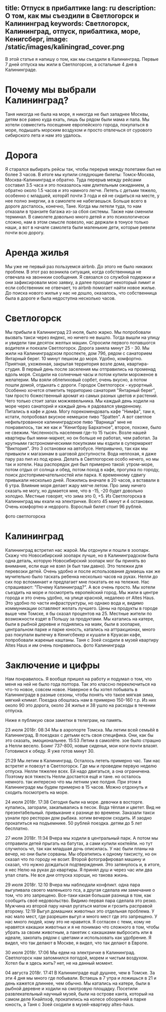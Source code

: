 title: Отпуск в прибалтике
lang: ru
description: О том, как мы съездили в Светлогорск и Калининград
keywords: Светлогорск, Калининград, отпуск, прибалтика, море, Кенигсберг, 
image: /static/images/kaliningrad_cover.png
---
В этой статье я напишу о том, как мы съездили в Калининград. Первые 7 дней отпуска мы жили в Светлогорске, а остальные 4 дня в Калининграде.

# Почему мы выбрали Калининград?
Таня никогда не была на море, я никогда не был западнее Москвы, детям все равно куда ехать, лишь бы рядом были мама и папа. Мы хотели совместить посещение европейского города, покупаться в море, подышать морским воздухом и просто отвлечься от сурового сибирского лета и нам это удалось.

# Дорога
Я старался выбирать рейсы так, чтобы перерыв между полетами был не более 3 часов. В итоге мы купили следующие билеты: Томск-Москва, Москва-Калининград и обратно. Туда перерыв между рейсами составил 3.5 часа и это показалось нам длительным ожиданием, а обратно около 1.5 часов и это намного легче. Лететь с детьми тяжело, особенно с младшей, которй1 почти 3 года и ей не сидиться на месте, у нее полно энергии, а в самолете не набегаешься. Больше всего в дороге досталось, конечно, Тане. Когда мы летели туда, то нам отказали в транзите багажа из-за сбоя системы. Также нам сменили терминал.
В самолете довольно много детей и это психологически сложно, нам в этом смысле повезло, нас держали в тонусе только наши, а вот в начале самолета были маленькие дети, которые ревели почти всю дорогу.

# Аренда жилья
Мы уже не первый раз пользуемся airbnb. До этого не было никаких проблем. В этот раз возникла ситуация, когда собственница не отвечала на звоннкии сообщения. Я связался со службой подержки и они зафиксировали мою заявку, а далее проходит некоторый лимит и если собственник не отвечает, то airbnb помогает найти новое жилье. До поиска нового жилья у нас не дошло, оказалось, что собственница была в дороге и была недоступна несколько часов.

# Светлогорск
Мы прибыли в Калининград 23 июля, было жарко. Мы попробовали вызвать такси через яндекс, но ничего не вышло. Тогда вышли на улицу и увидели там десяток желтых машин. Спросили первого попавшогся водителя и поехали Светлогорск. Дорога заняла минут 25 - 30. Мы жили на Калининградском проспекте, дом 79б, рядом с санаторием Янтарный берег. 10 минут пешком до моря. Удобно, комфортно. Приятная, ухоженная, закрытая территория возле дома, квартира-студия. В первый день после заселения мы отправились на променад вдоль моря. Сходили на солнечные часы и потом купили мороженое в желатерии. Мы взяли облепиховый сорбет, очень вкусно, а потом пошли домой, отдыхать с дороги. Городок Светлогорск - курортный. Особенно хочется отметить территорию санатория "Янтарный берег", там просто божественный аромат из самых разных цветов и растений. Чего только стоит запах можжевельника. Мы каждый день ходили на море через санаторий и каждый день я радовался увиденному. 
Питались в кафе и дома. Могу порекомендовать кафе "Нимфа", там я, кстати, попробовал вкусное немецкое пиво "Spatten". А вот светлое нефильтрованное калининградское пиво "Варница" мне не понравилось, так же как и "Кенигбрау Бархатное", второе, похоже, было не свежим.
Численность населения где-то 15 тысяч. Возле нашей квартиры был мини-маркет, но он больше не работал, чем работал. За крупными гастрономическими покупками мы ездили в супермаркет "Виктория". Это 3 остановки на автобусе. Непривычно, так как мы привыкли к магазинам в шаговой доступности. Вода неплохая, я даже пару раз пил из под крана. Делать в Светлогорске особо нечего, но мы так и хотели. Наш распорядок дня был примерно такой: утром-море, потом отдых от солнца и обед, потом поход в кафе, прогулка по городу, поиск достопримечательностей или парка. К временному сдвигу привыкали несколько дней. Ложились вначале в 20 часов, а вставали в 6 утра.
Влияние моря делает жару мягче летом. Про зиму ничего сказать не могу, но думается мне, что в -15, -20 будет довольно холодно. Местные говорят, что зима это 0, +5.
Из Светлогорска в Калининград мы ехали на электричке. Всего 45 минут и 4 остановки. Очень комфортно и недорого. Взрослый билет стоит 96 рублей.

фото светлогорска

# Калининград
Калининград встретил нас жарой. Мы отдонули и пошли в зоопарк. Скажу что Новосибирский зоопарк лучше, но в Калининградском была одна деталь, которую Новосибирский зоопарк мог бы принять во внимание, если еще не взял (я был там давно). Это тележки для перевозки детей. Очень удобно и после использования думаешь как же мучительно было таскать ребенка несколько часов на руках. Нелли до сих пор вспоминает и предлагает мне покатать ее на тележке.
Нас спрашивают: "Почему Калининград?". А все очень просто. Мы хотели съездить на море и посмотреть европейский город. Мы жили в центре города и это очень удобно, на улице красной, недалеко от Altes Haus. Это удобно по части инфраструктуры, но однако вода и, видимо коммуникации оставляют желать лучшего. Цены на продукты в городе выше чем Томске, я бы сказал процентов на 25. Местные жители по возможности ездят в Польшу за продуктами.
Мы катались на катере, были в рыбной деревне и поднялись на маяк, были в зоопарке, центральном парке и парке юность, катались на аттракционах, много раз покупали выпечку в Кенигсбекер и кушали в Круасан кафе, попробовали жареные каштаны. Таня с Зоей сходили в музей квартиру Altes Haus и им очень понравилось.
фото Калининграда

# Заключение и цифры
Нам понравилось. Я вообще пришел на работу и подумал о том, что меня на ней не было года полтора. Так это классно переключиться на что-то новое, совсем новое. Наверное я бы хотел побывать в Калининграде в разные сезоны, чтобы понять что такое мягкая зима, мягкий климат. Поездка обошлась нам в примерно 150-160 т.р. Из них около 90 это дорога, около 24 жилье и 38 ушло на расходы в течении отпуска.

Ниже я публикую свои заметки в телеграм, на память.

23 июля 2018г.
08:34
Мы в аэропорте Томска. Мы летим всей семьёй в Калининград. В поездках с детьми есть своя специфика. Они, как бы это сказать, эмоциональнее.
15:53
Летим в самолёте. зое было страшно а Нелли весело. Боинг 737-800, новые сиденья, мои ноги почти влазят. Готовимся к обеду. Я уже готов минут 30.

21:29
Мы летим в Калининград. Осталось лететь примерно час. Там нас встретят и повезут в Светлогорск. Где мы и проведем первую неделю отпуска. Нелли тяжелее всех. Ей надо двигаться, а она ограничена. Поэтому вся тяжесть Нелли достается ещё и тане. но осталось немного.
так интересно что мы летним уже полдня. При этом в Калининграде мы будем примерно в 15 часов. Можно отдохнуть и сходить посмотреть на море.

24 июля 2018г. 
17:38
Сегодня были на море. девочки в восторге. купались, загорали, закапывались в песок. Вода тёплая и цветет. Вид не презентабельный. привыкание к разнице во времени. Заказали такси узнали про ресторан дом рыбака. хотим вечером сходить. И заодно прокатиться на подъемнике. 50 рублей поездка. детям до 5 лет бесплатно.

27 июля 2018г.
11:34
Вчера мы ходили в центральный парк. А потом мы отправили детей прыгать на батутах, а сами купили коктейли. но тут случилось чп, так как младшая дочь описилась. У нас были планы на вечер, но они были сорваны. Мы обратились к одному таксисту, но он сказал что по городу не возит. Второй фотографировал машину и сказал, что нужно дождаться подтверждения. Это затянулось и, в итоге, я нес Нелю на руках до квартиры. Я принял душ и через час или два упал спать. Не все дни отпуска хороши, но такова жизнь.

29 июля 2018г.
12:10
Вчера мы наблюдали конфликт. одна пара выгуливала своего маленького пса, а другая сделала им замечание о том, что это запрещено. Все-таки какая большая разница в том, как сообщить своё недовольство. Видимо первая пара сделала это резко. Мужчина из второй пару начал ругаться матом и грозить расправой второму.
12:19
Выгул домашних животных это отдельная проблема. У нас мало мест, где разрешен выгул и много мест где это запрещено. У нас много людей, кому это не нравится. Я согласен с теми, кому не нравятся какашки животных и я не понимаю что сложного в том, чтобы убрать за своим животным, а пакетик с какашками выбросить или в идеале, закопать рядом с цветами и использовать как удобрение. Я видел, что так делают в Москве, я видел, что так делают в Европе.

30 июля 2018г.
17:06
Мы едем на электричке в Калининград. Светлогорск нам запомнился погодой, морем и чистым воздухом. Хотел бы я здесь жить? нет, не на данный момент.

04 августа 2018г.
17:41
В Калининграде ещё душнее, чем в Томске. За эти 4 дня мы много где побывали. Встаешь в 7 утра и ложишься в 21 и день кажется длиннее, чем обычно. Мы катались на катере, были в рыбной деревне и ходили на смотровую площадку. Посетили развлекательный научный музей, были на острове канта, который на самом деле Кнайпхоф, прокатились на колесе обозрений в парке юность, а Таня с Зоей сходили в музей-квартиру altes-haus.
